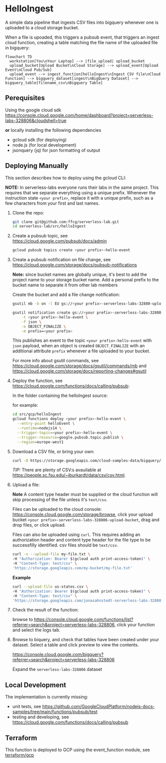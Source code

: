 # HelloIngest

A simple data pipeline that ingests CSV files into bigquery whenever one is uploaded to a cloud storage bucket.

When a file is upoaded, this triggers a pubsub event, that triggers an ingest cloud function, creating a table matching the file name of the uploaded file in bigquery:

```mermaid
flowchart TD
  workstation[You\nYour Laptop] --> |file_upload| upload_bucket
  upload_bucket[Upload Bucket\nCloud Storage] --> upload_event[Upload Event\nCloud Pub/Sub]
  upload_event --> ingest_function[helloIngest\nIngest CSV file\nCloud Function] --> bigquery_dataset[ingest\nBigQuery Dataset] --> bigquery_table[filename_csv\nBigquery Table]
```

## Perequisites

Using the google cloud sdk <https://console.cloud.google.com/home/dashboard?project=serverless-labs-328806&cloudshell=true>

**or** locally installing the following dependencies

* gcloud sdk (for deploying)
* node.js (for local development)
* jsonquery (jq) for json formatting of output

## Deploying Manually

This section describes how to deploy using the gcloud CLI:

**NOTE:** In serverless-labs everyone runs their labs in the same project. This requires that we separate everything using a unique prefix. Whenever the instruction state `<your prefix>`, replace it with a unique prefix, such as a few characters from your first and last names.

1. Clone the repo:

    ```sh
    git clone git@github.com:ffcg/serverless-lab.git
    cd serverless-lab/src/helloIngest
    ```

1. Create a pubsub topic, see <https://cloud.google.com/pubsub/docs/admin>

    ```sh
    gcloud pubsub topics create <your prefix>-hello-event
    ```

1. Create a pubsub notification on file change, see <https://cloud.google.com/storage/docs/pubsub-notifications>

    **Note:** since bucket names are globally unique, it's best to add the project name to your storage bucket name. Add a personal prefix to the bucket name to separate it from other lab members

    Create the bucket and add a file change notification:

    ```sh
    gsutil mb -b on -l EU gs://<your prefix>-serverless-labs-32880-upload-bucket
    
    gsutil notification create gs://<your prefix>-serverless-labs-32880-upload-bucket \
        -t <your prefix>-hello-event \
        -f json \
        -e OBJECT_FINALIZE \
        -m prefix=<your prefix>
    ```

    This publishes an event to the topic `<your prefix>-hello-event` with `json` payload, when an object is created `OBJECT_FINALIZE` with an additional attribute `prefix` whenever a file uploaded to your bucket. 

    For more info about gsutil commands, see <https://cloud.google.com/storage/docs/gsutil/commands/mb> and <https://cloud.google.com/storage/docs/reporting-changes#gsutil>

1. Deploy the function, see <https://cloud.google.com/functions/docs/calling/pubsub>:

    In the folder containing the helloIngest source:

    for example:

    ```sh
    cd src/gcp/helloIngest
    gcloud functions deploy <your prefix>-hello-event \
      --entry-point helloEvent \
      --runtime=nodejs14 \
      --trigger-topic=<your prefix>-hello-event \
      --trigger-resource=google.pubsub.topic.publish \
      --region=europe-west1
    ```

1. Download a CSV file, or bring your own:
    ```sh
    curl -O https://storage.googleapis.com/cloud-samples-data/bigquery/us-states/us-states.csv
    ```

    *TIP:* There are plenty of CSV:s avauilable at <https://people.sc.fsu.edu/~jburkardt/data/csv/csv.html>.

1. Upload a file:

    **Note** A content type header must be supplied or the cloud function will skip processing of the file unless it's `text/csv`.

    Files can be uploaded to the cloud console: https://console.cloud.google.com/storage/browse, click your upload bucket `<your prefix>-serverless-labs-328806-upload-bucket`, drag and drop files, or click upload.

    Files can also be uploaded using `curl`. This requires adding an authorization header and content type header for the file type to be successfilly identified. csv files should be `text/csv`.

    ```sh
    curl -v --upload-file my-file.txt \
    -H "Authorization: Bearer $(gcloud auth print-access-token)" \
    -H "Content-Type: text/csv" \
    'https://storage.googleapis.com/my-bucket/my-file.txt'
    ```

    **Example**

    ```sh
    curl --upload-file us-states.csv \
    -H "Authorization: Bearer $(gcloud auth print-access-token)" \
    -H "Content-Type: text/csv" \
    'https://storage.googleapis.com/jonasahnstedt-serverless-labs-328806-upload-bucket/us-states.csv'
    ```

1. Check the result of the function:

    browse to <https://console.cloud.google.com/functions/list?referrer=search&project=serverless-labs-328806>, click your function and select the logs tab.

1. Browse to biquery, and check that tables have been created under your dataset. Select a table and click preview to view the contents.

    <https://console.cloud.google.com/bigquery?referrer=search&project=serverless-labs-328806>

    Expand the `serverless-labs-328806` dataset 
    

## Local Development

The implementation is currently missing:
- unit tests, see <https://github.com/GoogleCloudPlatform/nodejs-docs-samples/tree/main/functions/pubsub/test>
- testing and developing, see <https://cloud.google.com/functions/docs/calling/pubsub>


## Terraform

This function is deployed to GCP using the event_function module, see [terraform/gcp](../../../terraform/gcp/README.md)